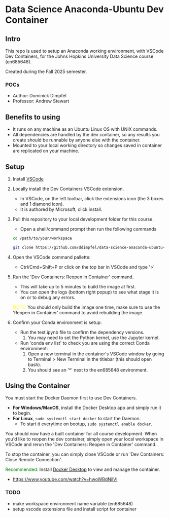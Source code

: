 # Data Science Anaconda-Ubuntu Dev Container

## Intro

This repo is used to setup an Anaconda working environment, with VSCode Dev Containers, for the Johns Hopkins University Data Science course (en685648).

Created during the Fall 2025 semester.

### POCs

- Author: Dominick Dimpfel
- Professor: Andrew Stewart

## Benefits to using

- It runs on any machine as an Ubuntu Linux OS with UNIX commands.
- All dependencies are handled by the dev container, so any results you create should be runnable by anyone else with the container.
- Mounted to your local working directory so changes saved in container are replicated on your machine.

## Setup

1. Install [VSCode](https://code.visualstudio.com/download)
2. Locally install the Dev Containers VSCode extension.

   - In VSCode, on the left toolbar, click the extensions icon (the 3 boxes and 1 diamond icon).
   - It is authored by Microsoft, click install.

3. Pull this repository to your local development folder for this course.

   - Open a shell/command prompt then run the following commands

   ```sh
   cd /path/to/your/workspace

   git clone https://github.com/ddimpfel/data-science-anaconda-ubuntu-dev-container.git
   ```

4. Open the VSCode command pallette:

   - Ctrl/Cmd+Shift+P or click on the top bar in VSCode and type '>'

5. Run the 'Dev Containers: Reopen in Container' command.

   - This will take up to 5 minutes to build the image at first.
   - You can open the logs (bottom right popup) to see what stage it is on or to debug any errors.

   <span style='color: yellow;'>NOTE:</span> You should only build the image one time, make sure to use the 'Reopen in Container' command to avoid rebuilding the image.

6. Confirm your Conda environment is setup:

   - Run the test.ipynb file to confirm the dependency versions.
     1. You may need to set the Python kernel, use the Jupyter kernel.
   - Run 'conda env list' to check you are using the correct Conda environment:
     1. Open a new terminal in the container's VSCode window by going to Terminal > New Terminal in the titlebar (this should open bash).
     2. You should see an '\*' next to the en685648 environment.

## Using the Container

You must start the Docker Daemon first to use Dev Containers. 

- <b>For Windows/MacOS</b>, install the Docker Desktop app and simply run it to begin.
- <b>For Linux</b>, ```sudo systemctl start docker``` to start the Daemon.
   - To start it everytime on bootup, ```sudo systemctl enable docker```.

You should now have a built container for all course development. When you'd like to reopen the dev container, simply open your local workspace in VSCode and rerun the 'Dev Containers: Reopen in Container' command.

To stop the container, you can simply close VSCode or run 'Dev Containers: Close Remote Connection'.

<span style='color: green;'>Recommended:</span> Install [Docker Desktop](https://www.docker.com/products/docker-desktop/) to view and manage the container.

- https://www.youtube.com/watch?v=hwoWBdNilVI

### TODO

- make workspace environment name variable (en685648)
- setup vscode extensions file and install script for container
